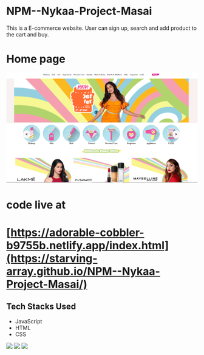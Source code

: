 # NPM--Nykaa-Project-Masai
This is a E-commerce website.
User can sign up, search and add product to the cart and buy.


# Home page
![Landing Page](nykaa.png)


# code live at
# [https://adorable-cobbler-b9755b.netlify.app/index.html](https://starving-array.github.io/NPM--Nykaa-Project-Masai/)

## Tech Stacks Used

- JavaScript
- HTML
- CSS


<p>
   <img src="https://img.icons8.com/color/64/000000/javascript.png"/>
   <img src="https://img.icons8.com/color/64/000000/html-5.png"/>
   <img src="https://img.icons8.com/color/64/000000/css3.png" />

 </p>

